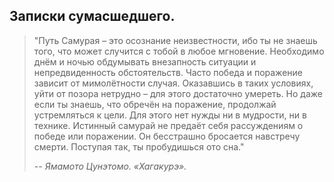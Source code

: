 ## Записки сумасшедшего. 
> "Путь Самурая – это осознание неизвестности, ибо ты не знаешь того, что может случится с тобой в любое мгновение. Необходимо днём и ночью обдумывать внезапность ситуации и непредвиденность обстоятельств. Часто победа и поражение зависит от мимолётности случая. Оказавшись в таких условиях, уйти от позора нетрудно – для этого достаточно умереть. Но даже если ты знаешь, что обречён на поражение, продолжай устремляться к цели. Для этого нет нужды ни в мудрости, ни в технике. Истинный самурай не предаёт себя рассуждениям о победе или поражении. Он бесстрашно бросается навстречу смерти. Поступая так, ты пробудишься ото сна."
>
> -- <cite>Ямамото Цунэтомо. «Хагакурэ». </cite>

<!---
melchikhinfa/melchikhinfa is a ✨ special ✨ repository because its `README.md` (this file) appears on your GitHub profile.
You can click the Preview link to take a look at your changes.
--->
